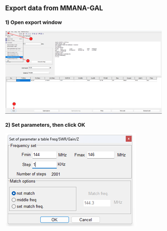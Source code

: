 ## Export data from MMANA-GAL
### 1) Open export window
![](https://raw.githubusercontent.com/rmdlv/mmana_gal_scripts/main/docs/screenshot_1.png)
### 2) Set parameters, then click OK
![](https://raw.githubusercontent.com/rmdlv/mmana_gal_scripts/main/docs/screenshot_2.png)
